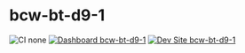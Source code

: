 # bcw-bt-d9-1

![CI none](https://img.shields.io/badge/ci-none-orange.svg)
[![Dashboard bcw-bt-d9-1](https://img.shields.io/badge/dashboard-bcw_bt_d9_1-yellow.svg)](https://dashboard.pantheon.io/sites/1be17b42-55a9-4dd3-9e5f-b6755731acd3#dev/code)
[![Dev Site bcw-bt-d9-1](https://img.shields.io/badge/site-bcw_bt_d9_1-blue.svg)](http://dev-bcw-bt-d9-1.pantheonsite.io/)
